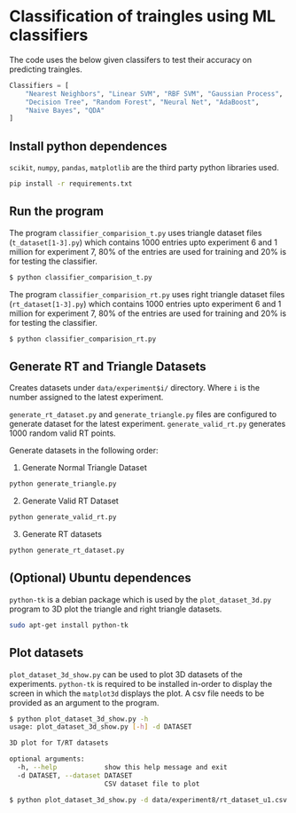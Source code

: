 # Classification of traingles using ML classifiers
The code uses the below given classifers to test their accuracy on 
predicting traingles.

```python
Classifiers = [
    "Nearest Neighbors", "Linear SVM", "RBF SVM", "Gaussian Process",
    "Decision Tree", "Random Forest", "Neural Net", "AdaBoost",
    "Naive Bayes", "QDA"
]
```

## Install python dependences
`scikit`, `numpy`, `pandas`, `matplotlib` are the third party python libraries used.
```bash
pip install -r requirements.txt
```

## Run the program
The program `classifier_comparision_t.py` uses triangle dataset files 
(`t_dataset[1-3].py`) which contains 1000 entries upto experiment 6 and 
1 million for experiment 7, 80% of the entries are used for training and
20% is for testing the classifier.
```bash
$ python classifier_comparision_t.py
```

The program `classifier_comparision_rt.py` uses right triangle dataset files 
(`rt_dataset[1-3].py`) which contains 1000 entries upto experiment 6 and 
1 million for experiment 7, 80% of the entries are used for training and
20% is for testing the classifier.
```bash
$ python classifier_comparision_rt.py
```

## Generate RT and Triangle Datasets
Creates datasets under `data/experiment$i/` directory. Where `i` is the
number assigned to the latest experiment.

`generate_rt_dataset.py` and `generate_triangle.py` files are configured to
generate dataset for the latest experiment.
`generate_valid_rt.py` generates 1000 random valid RT points.

Generate datasets in the following order:

1. Generate Normal Triangle Dataset
```bash
python generate_triangle.py
```
2. Generate Valid RT Dataset
```bash
python generate_valid_rt.py
```
3. Generate RT datasets
```bash
python generate_rt_dataset.py
```

## (Optional) Ubuntu dependences
`python-tk` is a debian package which is used by the `plot_dataset_3d.py` 
program to 3D plot the triangle and right triangle datasets.
```bash
sudo apt-get install python-tk
```

## Plot datasets
`plot_dataset_3d_show.py` can be used to plot 3D datasets
of the experiments. `python-tk` is required to be installed in-order
to display the screen in which the `matplot3d` displays the plot.
A csv file needs to be provided as an argument to the program.
```bash
$ python plot_dataset_3d_show.py -h
usage: plot_dataset_3d_show.py [-h] -d DATASET

3D plot for T/RT datasets

optional arguments:
  -h, --help            show this help message and exit
  -d DATASET, --dataset DATASET
                        CSV dataset file to plot

$ python plot_dataset_3d_show.py -d data/experiment8/rt_dataset_u1.csv
```
